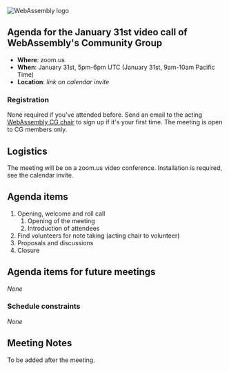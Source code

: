 ![WebAssembly logo](/images/WebAssembly.png)

## Agenda for the January 31st video call of WebAssembly's Community Group

- **Where**: zoom.us
- **When**: January 31st, 5pm-6pm UTC (January 31st, 9am-10am Pacific Time)
- **Location**: *link on calendar invite*

### Registration

None required if you've attended before. Send an email to the acting [WebAssembly CG chair](mailto:webassembly-cg-chair@chromium.org)
to sign up if it's your first time. The meeting is open to CG members only.

## Logistics

The meeting will be on a zoom.us video conference.
Installation is required, see the calendar invite.

## Agenda items

1. Opening, welcome and roll call
    1. Opening of the meeting
    1. Introduction of attendees
1. Find volunteers for note taking (acting chair to volunteer)
1. Proposals and discussions
1. Closure

## Agenda items for future meetings

*None*

### Schedule constraints

*None*

## Meeting Notes

To be added after the meeting.
